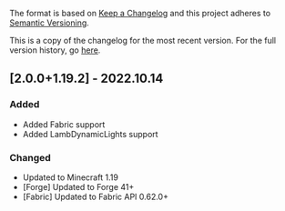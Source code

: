 The format is based on [Keep a Changelog](http://keepachangelog.com/en/1.0.0/) and this project adheres to [Semantic Versioning](http://semver.org/spec/v2.0.0.html).

This is a copy of the changelog for the most recent version. For the full version history, go [here](www.example.com).

## [2.0.0+1.19.2] - 2022.10.14
### Added
- Added Fabric support
- Added LambDynamicLights support
### Changed
- Updated to Minecraft 1.19
- [Forge] Updated to Forge 41+
- [Fabric] Updated to Fabric API 0.62.0+
